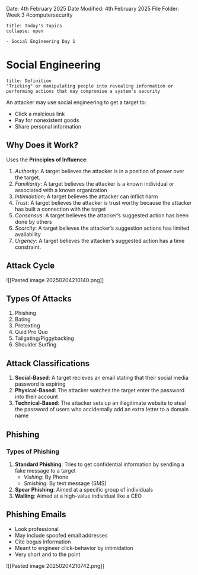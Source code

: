 Date: 4th February 2025
Date Modified: 4th February 2025
File Folder: Week 3
#computersecurity

```ad-abstract
title: Today's Topics
collapse: open

- Social Engineering Day 1

```

# Social Engineering

```ad-summary
title: Definition
"Tricking" or manipulating people into revealing information or performing actions that may compromise a system's security
```

An attacker may use social engineering to get a target to:
- Click a malcious link
- Pay for nonexistent goods
- Share personal information

## Why Does it Work?

Uses the **Principles of Influence**:
1. *Authority*: A target believes the attacker is in a position of power over the target.
2. *Familiarity*: A target believes the attacker is a known individual or associated with a known organization
3. *Intimidation*; A target believes the attacker can inflict harm
4. *Trust*: A target believes the attacker is trust worthy because the attacker has built a connection with the target
5. *Consensus*: A target believes the attacker’s suggested action has been done by others
6. *Scarcity*: A target believes the attacker’s suggestion actions has limited availability
7. *Urgency*: A target believes the attacker’s suggested action has a time constraint.

## Attack Cycle

![[Pasted image 20250204210140.png]]

## Types Of Attacks

1. Phishing
2. Bating
3. Pretexting
4. Quid Pro Quo
5. Tailgating/Piggybacking
6. Shoulder Surfing

## Attack Classifications

1. **Social-Based**: A target recieves an email stating that their social media password is expiring
2. **Physical-Based**: The attacker watches the target enter the password into their account
3. **Technical-Based**: The attacker sets up an illegitimate website to steal the password of users who accidentally add an extra letter to a domain name

## Phishing

### Types of Phishing

1. **Standard Phishing**: Tries to get confidential information by sending a fake message to a target 
	- *Vishing*: By Phone
	- *Smishing*: By text message (SMS)
2. **Spear Phishing**: Aimed at a specific group of individuals
3. **Walling**: Aimed at a high-value individual like a CEO

## Phishing Emails

- Look professional
- May include spoofed email addresses
- Cite bogus information
- Meant to engineer click-behavior by intimidation
- Very short and to the point

![[Pasted image 20250204210742.png]]






